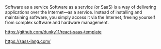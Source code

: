 Software as a service
Software as a service (or SaaS) is a way of delivering applications over the Internet—as a service. Instead of installing and maintaining software, you simply access it via the Internet, freeing yourself from complex software and hardware management.

https://github.com/dunky11/react-saas-template

https://sass-lang.com/